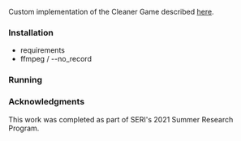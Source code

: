 Custom implementation of the Cleaner Game described [here](https://github.com/Bigpig4396/Multi-Agent-Reinforcement-Learning-Environment/blob/master/env_Cleaner/Cleaner.pdf).

### Installation
- requirements
- ffmpeg / --no\_record

### Running

### Acknowledgments
This work was completed as part of SERI's 2021 Summer Research Program.
